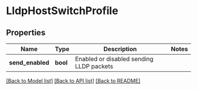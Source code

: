 # LldpHostSwitchProfile

## Properties
Name | Type | Description | Notes
------------ | ------------- | ------------- | -------------
**send_enabled** | **bool** | Enabled or disabled sending LLDP packets | 

[[Back to Model list]](../README.md#documentation-for-models) [[Back to API list]](../README.md#documentation-for-api-endpoints) [[Back to README]](../README.md)

